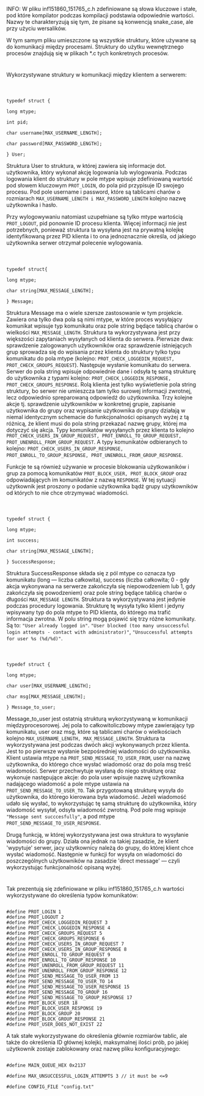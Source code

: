 
INFO: W pliku inf151860_151765_c.h zdefiniowane są słowa kluczowe i stałe, pod które kompilator podczas kompilacji podstawia odpowiednie wartości. Nazwy te charakteryzują się tym, że pisane są konwencją snake_case, ale przy użyciu wersalików.

W tym samym pliku umieszczone są wszystkie struktury, które używane są do komunikacji między procesami. Struktury do użytku wewnętrznego procesów znajdują się w plikach *.c tych konkretnych procesów.

  

#

  

Wykorzystywane struktury w komunikacji między klientem a serwerem:

  

#

```

typedef struct {

long mtype;

int pid;

char username[MAX_USERNAME_LENGTH];

char password[MAX_PASSWORD_LENGTH];

} User;

```

  

Struktura User to struktura, w której zawiera się informacje dot. użytkownika, który wykonał akcję logowania lub wylogowania. Podczas logowania klient do struktury w pole mtype wpisuje zdefiniowaną wartość pod słowem kluczowym `PROT_LOGIN`, do pola pid przypisuje ID swojego procesu. Pod pole username i password, które są tablicami charów o rozmiarach `MAX_USERNAME_LENGTH i MAX_PASSWORD_LENGTH` kolejno nazwę użytkownika i hasło.

Przy wylogowywaniu natomiast uzupełniane są tylko mtype wartością `PROT_LOGOUT`, pid ponownie ID procesu klienta. Więcej informacji nie jest potrzebnych, ponieważ struktura ta wysyłana jest na prywatną kolejkę identyfikowaną przez PID klienta i to ona jednoznacznie określa, od jakiego użytkownika serwer otrzymał polecenie wylogowania.

#

```

typedef struct{

long mtype;

char string[MAX_MESSAGE_LENGTH];

} Message;

```

  

Struktura Message ma o wiele szersze zastosowanie w tym projekcie. Zawiera ona tylko dwa pola są nimi mtype, w które proces wysyłający komunikat wpisuje typ komunikatu oraz pole string będące tablicą charów o wielkości `MAX_MESSAGE_LENGTH`. Struktura ta wykorzystywana jest przy większości zapytaniach wysyłanych od klienta do serwera. Pierwsze dwa: sprawdzenie zalogowanych użytkowników oraz sprawdzenie istniejących grup sprowadza się do wpisania przez klienta do struktury tylko typu komunikatu do pola mtype (kolejno: `PROT_CHECK_LOGGEDIN_REQUEST, PROT_CHECK_GROUPS_REQUEST`). Następuje wysłanie komunikatu do serwera. Serwer do pola string wpisuje odpowiednie dane i odsyła tę samą strukturę do użytkownika z typami kolejno: `PROT_CHECK_LOGGEDIN_RESPONSE, PROT_CHECK_GROUPS_RESPONSE`. Rolą klienta jest tylko wyświetlenie pola string struktury, bo serwer nie umieszcza tam tylko surowej informacji zwrotnej, lecz odpowiednio spreparowaną odpowiedź do użytkownika. Trzy kolejne akcje tj. sprawdzenie użytkowników w konkretnej grupie, zapisanie użytkownika do grupy oraz wypisanie użytkownika do grupy działają w niemal identycznym schemacie do funkcjonalności opisanych wyżej z tą różnicą, że klient musi do pola string przekazać nazwę grupy, której ma dotyczyć się akcja. Typy komunikatów wysyłanych przez klienta to kolejno `PROT_CHECK_USERS_IN_GROUP_REQUEST, PROT_ENROLL_TO_GROUP_REQUEST, PROT_UNENROLL_FROM_GROUP_REQUEST`. A typy komunikatów odbieranych to kolejno: `PROT_CHECK_USERS_IN_GROUP_RESPONSE, PROT_ENROLL_TO_GROUP_RESPONSE, PROT_UNENROLL_FROM_GROUP_RESPONSE`.

Funkcje te są również używanie w procesie blokowania użytkowaników i grup za pomocą komunikatów `PROT_BLOCK_USER, PROT_BLOCK_GROUP` oraz odpowiadających im komunikatów z nazwą `RESPONSE`. W tej sytuacji użytkownik jest proszony o podanie użytkownika bądź grupy użytkowników od których to nie chce otrzymywać wiadomości.

#

```

typedef struct {

long mtype;

int success;

char string[MAX_MESSAGE_LENGTH];

} SuccessResponse;

```

  

Struktura SuccessResponse składa się z pól mtype co oznacza typ komunikatu (long — liczba całkowita), success (liczba całkowita; 0 - gdy akcja wykonywana na serwerze zakończyła się niepowodzeniem lub 1, gdy zakończyła się powodzeniem) oraz pole string będące tablicą charów o długości `MAX_MESSAGE LENGTH`. Struktura ta wykorzystywana jest jedynie podczas procedury logowania. Strukturę tę wysyła tylko klient i jedyny wpisywany typ do pola mtype to PID klienta, do którego ma trafić informacja zwrotna. W polu string mogą pojawić się trzy różne komunikaty. Są to: `"User already logged in"`. `"User blocked (too many unsuccessful login attempts - contact with administrator)"`, `"Unsuccessful attempts for user %s (%d/%d)"`.

#

```

typedef struct {

long mtype;

char user[MAX_USERNAME_LENGTH];

char msg[MAX_MESSAGE_LENGTH];

} Message_to_user;

```

  

Message_to_user jest ostatnią strukturą wykorzystywaną w komunikacji międzyprocesorowej. Jej pola to całkowitoliczbowy mtype zawierający typ komunikatu, user oraz msg, które są tablicami charów o wielkościach kolejno `MAX_USERNAME_LENGTH, MAX_MESSAGE_LENGTH`. Struktura ta wykorzystywana jest podczas dwóch akcji wykonywanych przez klienta. Jest to po pierwsze wysłanie bezpośredniej wiadomości do użytkownika. Klient ustawia mtype na `PROT_SEND_MESSAGE_TO_USER_FROM`, user na nazwę użytkownika, do którego chce wysłać wiadomość oraz do pola msg treść wiadomości. Serwer przechwytuje wysłaną do niego strukturę oraz wykonuje następujące akcje: do pola user wpisuje nazwę użytkownika nadającego wiadomość a pole mtype ustawia na `PROT_SEND_MESSAGE_TO_USER_TO`. Tak przygotowaną strukturę wysyła do użytkownika, do którego kierowana była wiadomość. Jeżeli wiadomość udało się wysłać, to wykorzystując tę samą strukturę do użytkownika, który wiadomość wysyłał, odsyła wiadomość zwrotną. Pod pole msg wpisuje `"Message sent succcesfully"`, a pod mtype `PROT_SEND_MESSAGE_TO_USER_RESPONSE`.

Drugą funkcją, w której wykorzystywana jest owa struktura to wysyłanie wiadomości do grupy. Działa ona jednak na takiej zasadzie, że klient 'wypytuje' serwer, jacy użytkownicy należą do grupy, do której klient chce wysłać wiadomość. Następnie w funkcji for wysyła on wiadomości do poszczególnych użytkowników na zasadzie 'direct message' — czyli wykorzystując funkcjonalność opisaną wyżej.

#

  

Tak prezentują się zdefiniowane w pliku inf151860_151765_c.h wartości wykorzystywane do określenia typów komunikatów:

```

#define PROT_LOGIN 1
#define PROT_LOGOUT 2
#define PROT_CHECK_LOGGEDIN_REQUEST 3
#define PROT_CHECK_LOGGEDIN_RESPONSE 4
#define PROT_CHECK_GROUPS_REQUEST 5
#define PROT_CHECK_GROUPS_RESPONSE 6
#define PROT_CHECK_USERS_IN_GROUP_REQUEST 7
#define PROT_CHECK_USERS_IN_GROUP_RESPONSE 8
#define PROT_ENROLL_TO_GROUP_REQUEST 9
#define PROT_ENROLL_TO_GROUP_RESPONSE 10
#define PROT_UNENROLL_FROM_GROUP_REQUEST 11
#define PROT_UNENROLL_FROM_GROUP_RESPONSE 12
#define PROT_SEND_MESSAGE_TO_USER_FROM 13
#define PROT_SEND_MESSAGE_TO_USER_TO 14
#define PROT_SEND_MESSAGE_TO_USER_RESPONSE 15
#define PROT_SEND_MESSAGE_TO_GROUP 16
#define PROT_SEND_MESSAGE_TO_GROUP_RESPONSE 17
#define PROT_BLOCK_USER 18
#define PROT_BLOCK_USER_RESPONSE 19
#define PROT_BLOCK_GROUP 20
#define PROT_BLOCK_GROUP_RESPONSE 21
#define PROT_USER_DOES_NOT_EXIST 22

```

  

A tak stałe wykorzystywane do określenia głównie rozmiarów tablic, ale także do określenia ID głównej kolejki, maksymalnej ilości prób, po jakiej użytkownik zostaje zablokowany oraz nazwę pliku konfiguracyjnego:

```

#define MAIN_QUEUE_HEX 0x2137

#define MAX_UNSUCCESSFUL_LOGIN_ATTEMPTS 3 // it must be <=9

#define CONFIG_FILE "config.txt"

```